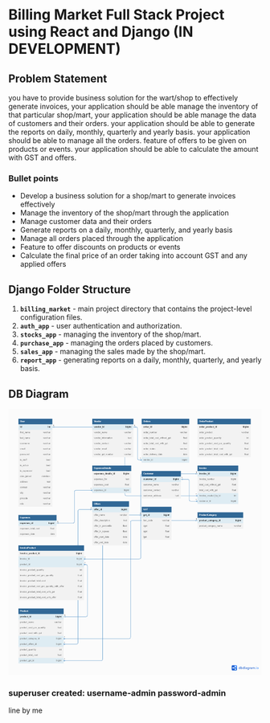 # Billing Market Full Stack Project using React and Django (IN DEVELOPMENT)

## Problem Statement
you have to provide business solution for the wart/shop to effectively generate invoices, your application should be able manage the inventory of that particular shop/mart, your application should be able manage the data of customers and their orders. your application should be able to generate the reports on daily, monthly, quarterly and yearly basis. your application should be able to manage all the orders. feature of offers to be given on products or events. your application should be able to calculate the amount with GST and offers.

### Bullet points
- Develop a business solution for a shop/mart to generate invoices effectively
- Manage the inventory of the shop/mart through the application
- Manage customer data and their orders
- Generate reports on a daily, monthly, quarterly, and yearly basis
- Manage all orders placed through the application
- Feature to offer discounts on products or events
- Calculate the final price of an order taking into account GST and any applied offers

## Django Folder Structure 

1. **`billing_market`** -  main project directory that contains the project-level configuration files.
2. **`auth_app`** - user authentication and authorization.
3. **`stocks_app`** - managing the inventory of the shop/mart.
4. **`purchase_app`** - managing the orders placed by customers.
5. **`sales_app`** - managing the sales made by the shop/mart.
6. **`report_app`** - generating reports on a daily, monthly, quarterly, and yearly basis.

## DB Diagram

 ![db diagram](/billing_market_frontend/public/dbdiagram.png)

### superuser created: username-admin password-admin


line by me